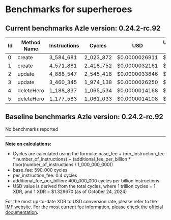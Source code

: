 # Benchmarks for superheroes

## Current benchmarks Azle version: 0.24.2-rc.92

| Id  | Method Name | Instructions | Cycles    | USD           | USD/Million Calls |
| --- | ----------- | ------------ | --------- | ------------- | ----------------- |
| 0   | create      | 3_584_681    | 2_023_872 | $0.0000026911 | $2.69             |
| 1   | create      | 4_571_881    | 2_418_752 | $0.0000032161 | $3.21             |
| 2   | update      | 4_888_547    | 2_545_418 | $0.0000033846 | $3.38             |
| 3   | update      | 3_460_345    | 1_974_138 | $0.0000026250 | $2.62             |
| 4   | deleteHero  | 1_188_837    | 1_065_534 | $0.0000014168 | $1.41             |
| 5   | deleteHero  | 1_177_583    | 1_061_033 | $0.0000014108 | $1.41             |

## Baseline benchmarks Azle version: 0.24.2-rc.92

No benchmarks reported

---

**Note on calculations:**

-   Cycles are calculated using the formula: base_fee + (per_instruction_fee \* number_of_instructions) + (additional_fee_per_billion \* floor(number_of_instructions / 1_000_000_000))
-   base_fee: 590_000 cycles
-   per_instruction_fee: 0.4 cycles
-   additional_fee_per_billion: 400_000_000 cycles per billion instructions
-   USD value is derived from the total cycles, where 1 trillion cycles = 1 XDR, and 1 XDR = $1.329670 (as of October 24, 2024)

For the most up-to-date XDR to USD conversion rate, please refer to the [IMF website](https://www.imf.org/external/np/fin/data/rms_sdrv.aspx).
For the most current fee information, please check the [official documentation](https://internetcomputer.org/docs/current/developer-docs/gas-cost#execution).
